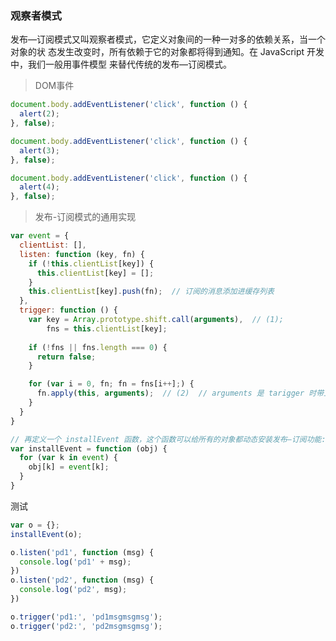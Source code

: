 ### 观察者模式
发布—订阅模式又叫观察者模式，它定义对象间的一种一对多的依赖关系，当一个对象的状 态发生改变时，所有依赖于它的对象都将得到通知。在 JavaScript 开发中，我们一般用事件模型 来替代传统的发布—订阅模式。

> DOM事件
```javascript
document.body.addEventListener('click', function () {
  alert(2);
}, false);

document.body.addEventListener('click', function () {
  alert(3);
}, false);

document.body.addEventListener('click', function () {
  alert(4);
}, false);
```

> 发布-订阅模式的通用实现
```javascript
var event = {
  clientList: [],
  listen: function (key, fn) {
    if (!this.clientList[key]) {
      this.clientList[key] = [];
    }
    this.clientList[key].push(fn);  // 订阅的消息添加进缓存列表
  },
  trigger: function () {
    var key = Array.prototype.shift.call(arguments),  // (1);
        fns = this.clientList[key];
    
    if (!fns || fns.length === 0) {
      return false;
    }

    for (var i = 0, fn; fn = fns[i++];) {
      fn.apply(this, arguments);  // (2)  // arguments 是 tarigger 时带上的参数
    }
  }
}

// 再定义一个 installEvent 函数，这个函数可以给所有的对象都动态安装发布—订阅功能:
var installEvent = function (obj) {
  for (var k in event) {
    obj[k] = event[k];
  }
}
```
测试
```javascript
var o = {};
installEvent(o);

o.listen('pd1', function (msg) {
  console.log('pd1' + msg);
})
o.listen('pd2', function (msg) {
  console.log('pd2', msg);
})

o.trigger('pd1:', 'pd1msgmsgmsg');
o.trigger('pd2:', 'pd2msgmsgmsg');
```
